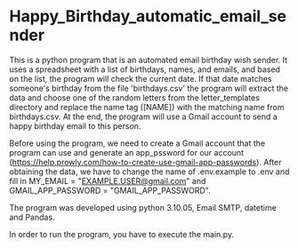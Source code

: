 # Happy_Birthday_automatic_email_sender

This is a python program that is an automated email birthday wish sender. It uses a spreadsheet with a list of birthdays, names, and emails, and based on the list, the program will check the current date. If that date matches someone's birthday from the file 'birthdays.csv' the program will extract the data and choose one of the random letters from the letter_templates directory and replace the name tag ([NAME]) with the matching name from birthdays.csv. At the end, the program will use a Gmail account to send a happy birthday email to this person.

Before using the program, we need to create a Gmail account that the program can use and generate an app_pssword for our account (https://help.prowly.com/how-to-create-use-gmail-app-passwords). 
After obtaining the data, we have to change the name of .env.example to .env and fill in MY_EMAIL = "EXAMPLE.USER@gmail.com" and
GMAIL_APP_PASSWORD = "GMAIL_APP_PASSWORD".


The program was developed using python 3.10.05, Email SMTP, datetime and Pandas. 

In order to run the program, you have to execute the main.py.

